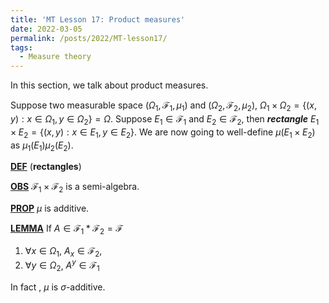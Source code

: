 ```yaml
---
title: 'MT Lesson 17: Product measures'
date: 2022-03-05
permalink: /posts/2022/MT-lesson17/
tags:
  - Measure theory
---
```


In this section, we talk about product measures. 

Suppose two measurable space $(\Omega_1, \mathcal{F_1}, \mu_1)$ and $(\Omega_2, \mathcal{F_2}, \mu_2)$, $\Omega_1\times\Omega_2=\left\{(x,y):x\in \Omega_1, y\in \Omega_2\right\}=\Omega$. Suppose $E_1\in \mathcal{F_1}$ and $E_2\in \mathcal{F_2}$, then ***rectangle*** $E_1\times E_2=\left\{(x,y):x\in E_1, y\in E_2\right\}$. We are now going to well-define $\mu(E_1\times E_2)$ as $\mu_1(E_1)\mu_2(E_2)$.

**<u>DEF</u>** (**rectangles**)

**<u>OBS</u>** $\mathcal{F_1}\times \mathcal{F_2}$ is a semi-algebra.

**<u>PROP</u>** $\mu$ is additive.

**<u>LEMMA</u>** If $A\in \mathcal{F_1}*\mathcal{F_2}=\mathcal{F}$

1. $\forall x\in \Omega_1$, $A_x\in \mathcal{F_2}$,
2. $\forall y\in \Omega_2$, $A^y\in \mathcal{F_1}$

In fact , $\mu$ is $\sigma$-additive.

